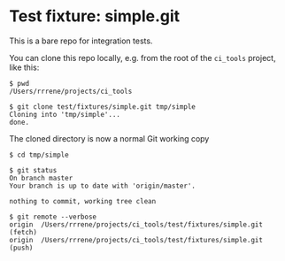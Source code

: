 # Test fixture: simple.git

This is a bare repo for integration tests.

You can clone this repo locally, e.g. from the root of the `ci_tools` project, like this:

    $ pwd
    /Users/rrrene/projects/ci_tools

    $ git clone test/fixtures/simple.git tmp/simple
    Cloning into 'tmp/simple'...
    done.

The cloned directory is now a normal Git working copy

    $ cd tmp/simple

    $ git status
    On branch master
    Your branch is up to date with 'origin/master'.

    nothing to commit, working tree clean

    $ git remote --verbose
    origin	/Users/rrrene/projects/ci_tools/test/fixtures/simple.git (fetch)
    origin	/Users/rrrene/projects/ci_tools/test/fixtures/simple.git (push)
